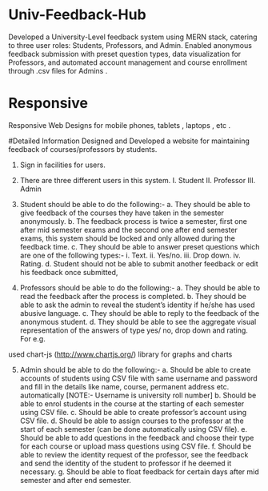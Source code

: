 # Univ-Feedback-Hub
Developed a University-Level feedback system using MERN stack, catering to three user roles: Students, Professors, and Admin. Enabled anonymous feedback submission with preset question types, data visualization for Professors, and automated account management and course enrollment through .csv files for Admins .

# Responsive
Responsive Web Designs for mobile phones, tablets , laptops , etc . 

#Detailed Information
Designed and Developed a website for maintaining feedback of courses/professors by students.
1.	Sign in facilities for users.
2.	There are three different users in this system.
I.	Student
II.	Professor
III.	Admin

3.	Student should be able to do the following:-
a.	They should be able to give feedback of the courses they have taken in the semester anonymously.
b.	The feedback process is twice a semester, first one after mid semester exams and the
second one after end semester exams, this system should be locked and only allowed during the feedback time.
c.	They should be able to answer preset questions which are one of the following types:-
i.	Text.
ii.	Yes/no.
iii.	Drop down.
iv.	Rating.
d.	Student should not be able to submit another feedback or edit his feedback once submitted,

4.	Professors should be able to do the following:-
a.	They should be able to read the feedback after the process is completed.
b.	They should be able to ask the admin to reveal the student’s identity if he/she has used
abusive language.
c.	They should be able to reply to the feedback of the anonymous student.
d.	They should be able to see the aggregate visual representation of the answers of type yes/ no, drop down and rating. For e.g.
 
used chart-js (http://www.chartjs.org/) library for graphs and charts

5.	Admin should be able to do the following:-
a.	Should be able to create accounts of students using CSV file with same username and password and fill in the details like name, course, permanent address etc. automatically [NOTE:- Username is university roll number]
b.	Should be able to enrol students in the course at the starting of each semester using CSV file.
c.	Should be able to create professor’s account using CSV file.
d.	Should be able to assign courses to the professor at the start of each semester (can be done automatically using CSV file).
e.	Should be able to add questions in the feedback and choose their type for each course or
upload mass questions using CSV file.
f.	Should be able to review the identity request of the professor, see the feedback and send the identity of the student to professor if he deemed it necessary.
g.	Should be able to float feedback for certain days after mid semester and after end semester.


